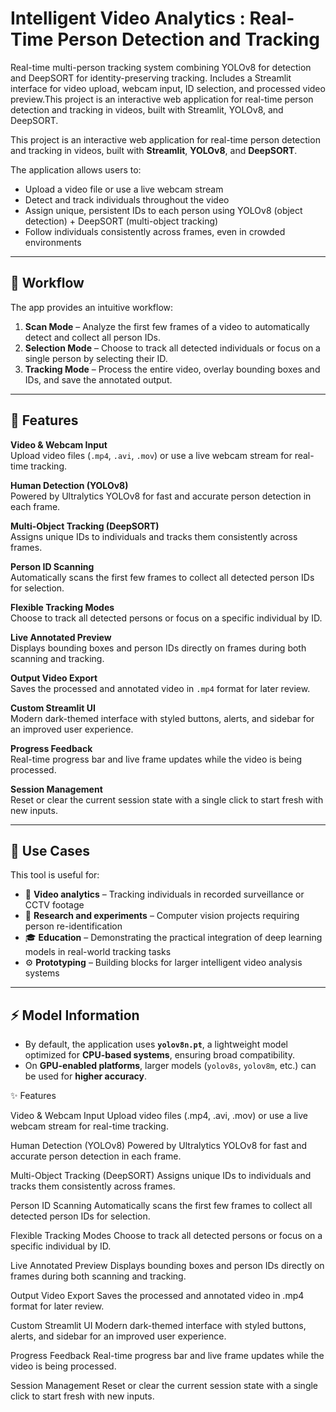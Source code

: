 # Intelligent Video Analytics : Real-Time Person Detection and Tracking
Real-time multi-person tracking system combining YOLOv8 for detection and DeepSORT for identity-preserving tracking. Includes a Streamlit interface for video upload, webcam input, ID selection, and processed video preview.This project is an interactive web application for real-time person detection and tracking in videos, built with Streamlit, YOLOv8, and DeepSORT.

This project is an interactive web application for real-time person detection and tracking in videos, built with **Streamlit**, **YOLOv8**, and **DeepSORT**.

The application allows users to:
- Upload a video file or use a live webcam stream  
- Detect and track individuals throughout the video  
- Assign unique, persistent IDs to each person using YOLOv8 (object detection) + DeepSORT (multi-object tracking)  
- Follow individuals consistently across frames, even in crowded environments  

---

## 🚀 Workflow

The app provides an intuitive workflow:

1. **Scan Mode** – Analyze the first few frames of a video to automatically detect and collect all person IDs.  
2. **Selection Mode** – Choose to track all detected individuals or focus on a single person by selecting their ID.  
3. **Tracking Mode** – Process the entire video, overlay bounding boxes and IDs, and save the annotated output.  

---

## 🎨 Features

**Video & Webcam Input**  
Upload video files (`.mp4`, `.avi`, `.mov`) or use a live webcam stream for real-time tracking.  

**Human Detection (YOLOv8)**  
Powered by Ultralytics YOLOv8 for fast and accurate person detection in each frame.  

**Multi-Object Tracking (DeepSORT)**  
Assigns unique IDs to individuals and tracks them consistently across frames.  

**Person ID Scanning**  
Automatically scans the first few frames to collect all detected person IDs for selection.  

**Flexible Tracking Modes**  
Choose to track all detected persons or focus on a specific individual by ID.  

**Live Annotated Preview**  
Displays bounding boxes and person IDs directly on frames during both scanning and tracking.  

**Output Video Export**  
Saves the processed and annotated video in `.mp4` format for later review.  

**Custom Streamlit UI**  
Modern dark-themed interface with styled buttons, alerts, and sidebar for an improved user experience.  

**Progress Feedback**  
Real-time progress bar and live frame updates while the video is being processed.  

**Session Management**  
Reset or clear the current session state with a single click to start fresh with new inputs.  
  

---

## 🔧 Use Cases

This tool is useful for:

- 🎥 **Video analytics** – Tracking individuals in recorded surveillance or CCTV footage  
- 🧪 **Research and experiments** – Computer vision projects requiring person re-identification  
- 🎓 **Education** – Demonstrating the practical integration of deep learning models in real-world tracking tasks  
- ⚙️ **Prototyping** – Building blocks for larger intelligent video analysis systems  

---

## ⚡ Model Information

- By default, the application uses **`yolov8n.pt`**, a lightweight model optimized for **CPU-based systems**, ensuring broad compatibility.  
- On **GPU-enabled platforms**, larger models (`yolov8s`, `yolov8m`, etc.) can be used for **higher accuracy**.  


✨ Features

Video & Webcam Input
Upload video files (.mp4, .avi, .mov) or use a live webcam stream for real-time tracking.

Human Detection (YOLOv8)
Powered by Ultralytics YOLOv8 for fast and accurate person detection in each frame.

Multi-Object Tracking (DeepSORT)
Assigns unique IDs to individuals and tracks them consistently across frames.

Person ID Scanning
Automatically scans the first few frames to collect all detected person IDs for selection.

Flexible Tracking Modes
Choose to track all detected persons or focus on a specific individual by ID.

Live Annotated Preview
Displays bounding boxes and person IDs directly on frames during both scanning and tracking.

Output Video Export
Saves the processed and annotated video in .mp4 format for later review.

Custom Streamlit UI
Modern dark-themed interface with styled buttons, alerts, and sidebar for an improved user experience.

Progress Feedback
Real-time progress bar and live frame updates while the video is being processed.

Session Management
Reset or clear the current session state with a single click to start fresh with new inputs.
